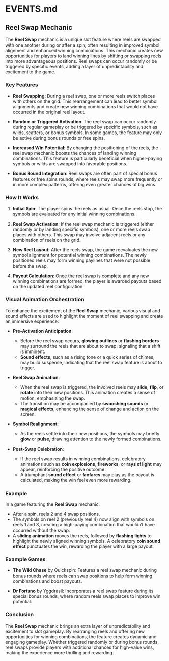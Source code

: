 # EVENTS.md

## Reel Swap Mechanic

The **Reel Swap** mechanic is a unique slot feature where reels are swapped with one another during or after a spin, often resulting in improved symbol alignment and enhanced winning combinations. This mechanic creates new opportunities for players to land winning lines by shifting or swapping reels into more advantageous positions. Reel swaps can occur randomly or be triggered by specific events, adding a layer of unpredictability and excitement to the game.

### Key Features

- **Reel Swapping**: During a reel swap, one or more reels switch places with others on the grid. This rearrangement can lead to better symbol alignments and create new winning combinations that would not have occurred in the original reel layout.

- **Random or Triggered Activation**: The reel swap can occur randomly during regular gameplay or be triggered by specific symbols, such as wilds, scatters, or bonus symbols. In some games, the feature may only be active during bonus rounds or free spins.

- **Increased Win Potential**: By changing the positioning of the reels, the reel swap mechanic boosts the chances of landing winning combinations. This feature is particularly beneficial when higher-paying symbols or wilds are swapped into favorable positions.

- **Bonus Round Integration**: Reel swaps are often part of special bonus features or free spins rounds, where reels may swap more frequently or in more complex patterns, offering even greater chances of big wins.

### How It Works

1. **Initial Spin**: The player spins the reels as usual. Once the reels stop, the symbols are evaluated for any initial winning combinations.

2. **Reel Swap Activation**: If the reel swap mechanic is triggered (either randomly or by landing specific symbols), one or more reels swap places with others. This swap may involve adjacent reels or any combination of reels on the grid.

3. **New Reel Layout**: After the reels swap, the game reevaluates the new symbol alignment for potential winning combinations. The newly positioned reels may form winning paylines that were not possible before the swap.

4. **Payout Calculation**: Once the reel swap is complete and any new winning combinations are formed, the player is awarded payouts based on the updated reel configuration.

### Visual Animation Orchestration

To enhance the excitement of the **Reel Swap** mechanic, various visual and sound effects are used to highlight the moment of reel swapping and create an immersive experience:

- **Pre-Activation Anticipation**:
    - Before the reel swap occurs, **glowing outlines** or **flashing borders** may surround the reels that are about to swap, signaling that a shift is imminent.
    - **Sound effects**, such as a rising tone or a quick series of chimes, may build suspense, indicating that the reel swap feature is about to trigger.

- **Reel Swap Animation**:
    - When the reel swap is triggered, the involved reels may **slide**, **flip**, or **rotate** into their new positions. This animation creates a sense of motion, emphasizing the swap.
    - The transition may be accompanied by **swooshing sounds** or **magical effects**, enhancing the sense of change and action on the screen.
  
- **Symbol Realignment**:
    - As the reels settle into their new positions, the symbols may briefly **glow** or **pulse**, drawing attention to the newly formed combinations.
  
- **Post-Swap Celebration**:
    - If the reel swap results in winning combinations, celebratory animations such as **coin explosions**, **fireworks**, or **rays of light** may appear, reinforcing the positive outcome.
    - A triumphant **sound effect** or **fanfares** may play as the payout is calculated, making the win feel even more rewarding.

### Example

In a game featuring the **Reel Swap** mechanic:
- After a spin, reels 2 and 4 swap positions.
- The symbols on reel 2 (previously reel 4) now align with symbols on reels 1 and 3, creating a high-paying combination that wouldn’t have occurred without the swap.
- A **sliding animation** moves the reels, followed by **flashing lights** to highlight the newly aligned winning symbols. A celebratory **coin sound effect** punctuates the win, rewarding the player with a large payout.

### Example Games

- **The Wild Chase** by Quickspin: Features a reel swap mechanic during bonus rounds where reels can swap positions to help form winning combinations and boost payouts.

- **Dr Fortuno** by Yggdrasil: Incorporates a reel swap feature during its special bonus rounds, where random reels swap places to improve win potential.

### Conclusion

The **Reel Swap** mechanic brings an extra layer of unpredictability and excitement to slot gameplay. By rearranging reels and offering new opportunities for winning combinations, the feature creates dynamic and engaging gameplay. Whether triggered randomly or during bonus rounds, reel swaps provide players with additional chances for high-value wins, making the experience more thrilling and rewarding.
